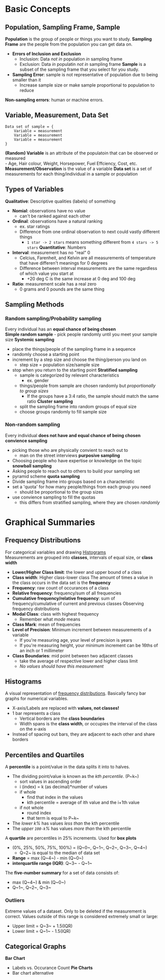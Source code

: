 # Basic Concepts
## Population, Sampling Frame, Sample
**Population** is the group of people or things you want to study. 
**Sampling Frame** are the people from the population you can get data on.
  - **Errors of Inclusion and Exclusion**
    - Inclusion: Data *not in* population *in* sampling frame
    - Exclusion: Data *in* populatin *not in* sampling frame
**Sample** is a subset of the sampling frame that you select for you study.  
  - **Sampling Error**: sample is not representative of population due to being smaller than it
    - Increase sample size or make sample proportional to population to reduce

**Non-sampling errors**: human or machine errors.

## Variable, Measurement, Data Set  
```
Data set of sample = {
    Variable = measurement  
    Variable = measurement  
    Variable = measurement  
}
```
**(Random) Variable** is an attribute of the populatoin that can be observed or measured  
    - Age, Hair colour, Weight, Horsepower, Fuel Effciency, Cost, etc.  
**Measurement/Observation** is the value of a variable
**Data set** is a set of measurements for each thing/individual in a sample or population

## Types of Variables
**Qualitative**: Descriptive qualities (labels) of something
  - **Nomial**: observations have no value
    - can't be ranked against each other
  - **Ordinal**: observations have a natural ranking
    - ex. star ratings  
    - Difference from one ordinal observation to next could vastly different things
      - `1 star -> 2 stars` means something different from `4 stars -> 5 stars`
**Quantitative**: Numbers
  - **Interval**: measurement has no "real" 0
    -  Celcius, Farenheit, and Kelvin are all measurements of temperature that have differen't meanings for 0 degrees
    -  Difference between interval measurements are the same regardless of which value you start at
       -  +20 deg C is the same increase at 0 deg and 100 deg
 - **Ratio**: measurement scale has a real zero
   - 0 grams and 0 pounds are the same thing
  
## Sampling Methods
### Random sampling/Probability sampling
Every individual has an **equal chance of being chosen**  
**Simple random sample**
    - pick people randomly until you meet your sample size
**Systemic sampling**
  - place the things/people of the sampling frame in a sequence
  - randomly choose a starting point
  - increment by a step size and choose the thing/person you land on
    - step size = population size/sample size
- stop when you return to the starting point
**Stratified sampling**
  - sample is categorized by relevant characteristics
    - ex. gender
  - things/people from sample are chosen randomly but *proportionally to group sizes*
    -  If the groups have a 3:4 ratio, the sample should match the same ratio
**Cluster sampling**
  - split the sampling frame into random groups of equal size
  - choose groups randomly to fill sample size
### Non-random sampling
Every individual **does not have and equal chance of being chosen**  
**convience sampling**  
  - picking those who are physically convient to reach out to
    - man on the street interviews
**purposive sampling**  
  - Choosing people who have expertise or knowledge on the topic
**snowball sampling**
  - Asking people to reach out to others to build your sampling set
  - pyramid scheme
**quota sampling**
  - Divide sampling frame into groups based on a characteristic
  - set a 'quota' for how many people/things from each group you need
    - should be proportional to the group sizes
  - use convience sampling to fill the quotas
    - this differs from stratified sampling, where they are chosen *randomly*

# Graphical Summaries
## Frequency Distributions
For categorical variables and drawing [Histograms](#histograms)  
Measurements are grouped into **classes**, intervals of equal size, or **class width**  
  - **Lower/Higher Class limit**: the lower and upper bound of a class
  - **Class width**: Higher class-lower class
The amount of times a value in the class occurs in the data set is the **frequency**  
  - **Frequency**: raw count of occurances of a class
  - **Relative frequency**: frequency/sum of all frequencies
  - **Cumulative frequency/relative frequency**: sum of frequency/cumulative of current and previous classes
Observing frequency distributions  
  - **Modal Class**: class with highest frequency 
    - Remember what *mode* means
  - **Class Mark**: mean of frequencies
  - **Level of Precision**: Minimum increment between measurements of a variable
    - If you're measuring age, your level of precision is years
    - If you're measuring height, your minimum increment can be 16ths of an inch or 1 millimeter
  - **Class Boundaries**: mid point between two adjacent classes
    - take the average of respective lower and higher class limit
    - *No values should have this measurement* 
## Histograms
A visual representation of [frequency distributions](#frequency-distributions). Basically fancy bar graphs for numerical variables. 
  - X-axis/Labels are replaced with **values, not classes!**
  - 1 bar represents a class
    -  Vertical borders are the **class boundaries**
    -  Width spans is the **class width**, or occupies the interval of the class on the x-axis
  - Instead of spacing out bars, they are adjacent to each other and share borders
## Percentiles and Quartiles
A **percentile** is a point/value in the data splits it into to halves.  
  - The dividing point/value is known as the *kth percentile*. (P~k~)
    - sort values in ascending order
    - i (index) = k (as decimal)*number of values
    - if whole
      - find that index in the values
      - kth percentile = average of ith value and the i+1th value
    - if not whole
      - round index
      - that term is equal to P~k~
  - The *lower k%* has values *less than* the kth percentile 
  - The *upper `100-k`%* has values *more than* the kth percentile
  
A **quartile** are percentiles in 25% increments. Used for **box plots** 
  - (0%, 25%, 50%, 75%, 100%) = (Q~0~, Q~1~, Q~2~, Q~3~, Q~4~)
    - Q~2~ is equal to the median of data set
  - **Range** = max (Q~4~) - min (Q~0~)
  - **interquartile range (IQR)**: Q~3~ - Q~1~ 

The **five-number summary** for a set of data consists of:  
  - max (Q~4~) & min (Q~0~)
  - Q~1~, Q~2~, Q~3~

### Outliers
Extreme values of a dataset. Only to be deleted if the measurement is correct. Values outside of this range is considered extremely small or large:  
  - Upper limit = Q~3~ + 1.5(IQR)
  - Lower limit = Q~1~ - 1.5(IQR)

## Categorical Graphs
**Bar Chart**
  - Labels vs. Occurance Count
**Pie Charts**
  - Bar chart alternative
  